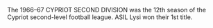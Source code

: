 The 1966–67 CYPRIOT SECOND DIVISION was the 12th season of the Cypriot second-level football league. ASIL Lysi won their 1st title.
